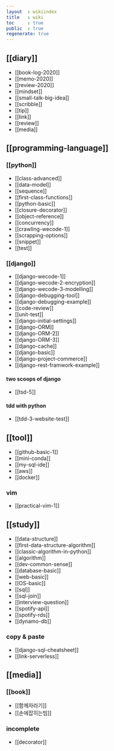 ```yaml
---
layout  : wikiindex
title   : wiki
toc     : true
public  : true
regenerate: true
---
```


## [[diary]]

* [[book-log-2020]]
* [[memo-2020]]
* [[review-2020]]
* [[mindset]]
* [[small-talk-big-idea]]
* [[scribble]]
* [[tip]]
* [[link]]
* [[review]]
* [[media]]

## [[programming-language]]

### [[python]]

* [[class-advanced]]
* [[data-model]]
* [[sequence]]
* [[first-class-functions]]
* [[python-basic]]
* [[closure-decorator]]
* [[object-reference]]
* [[concurrency]]
* [[crawling-wecode-1]]
* [[scrapping-options]]
* [[snippet]]
* [[test]]

### [[django]]

* [[django-wecode-1]]
* [[django-wecode-2-encryption]]
* [[django-wecode-3-modelling]] 
* [[django-debugging-tool]]
* [[django-debugging-example]]
* [[code-review]]
* [[unit-test]]
* [[django-initial-settings]]
* [[django-ORM]]
* [[django-ORM-2]]
* [[django-ORM-3]]
* [[django-cache]]
* [[django-basic]]
* [[django-project-commerce]]
* [[django-rest-framwork-example]]

#### two scoops of django

* [[tsd-5]]

#### tdd with python

* [[tdd-3-website-test]]

## [[tool]]

* [[github-basic-1]]
* [[mini-conda]]
* [[my-sql-ide]]
* [[aws]]
* [[docker]]

### vim

* [[practical-vim-1]]

## [[study]]

* [[data-structure]] 
* [[first-data-structure-algorithm]]
* [[classic-algorithm-in-python]] 
* [[algorithm]]
* [[dev-common-sense]]
* [[database-basic]]
* [[web-basic]]
* [[OS-basic]]
* [[sql]]
* [[sql-join]]
* [[interview-question]]
* [[spotify-api]]
* [[spotify-rds]]
* [[dynamo-db]]

### copy & paste

* [[django-sql-cheatsheet]]
* [[link-serverless]] 

## [[media]]

### [[book]]

* [[함께자라기]]
* [[손에잡히는빔]]

### incomplete

- [[decorator]]
